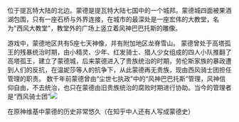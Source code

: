 位于提瓦特大陆的北边。蒙德是提瓦特大陆七国中的一个城邦。蒙德城四面被果酒湖包围，只有一座石桥与外界连接，在城市的最深处是一座宏伟的大教堂，名为"西风大教堂"，教堂外的广场上竖立着风神巴巴托斯的雕像。

游戏中，蒙德地区共有5座七天神像，并有附加地区龙脊雪山。
蒙德曾处于高塔孤王的残暴统治时期，由小精灵、少年、红发骑士、猎人少女组成的四人小队推翻了高塔孤王，建立了蒙德城，后来蒙德进入了贵族统治的时期，劳伦斯家族的暴政遭到人们的反抗，在温妮莎等人的抗争下，从此蒙德再无贵族，现由西风骑士团担任管理的职责。
数千年前蒙德曾由“尘世七执政”中的“风神巴巴托斯”管理，风神信仰自由，不去统治，也只在蒙德由旧贵族统治的腐败时期进行协助。当今的管理者是“西风骑士团”![](https://upload-bbs.mihoyo.com/upload/2020/07/20/88834351/8b081ab9c2ad7a0bb955b7ad01dee1d9_1359195021098487958.png?x-oss-process=image/resize,s_600/quality,q_80/auto-orient,0/interlace,1/format.jpg)

在原神维基中蒙德的历史非常悠久（在知乎中人还有人写成蒙德史）
